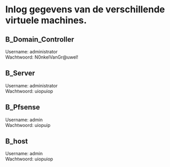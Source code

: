 # Inlog gegevens van de verschillende virtuele machines.
## B_Domain_Controller
Username: administrator  
Wachtwoord: N0nkelVanGr@uwel!
## B_Server
Username: administrator  
Wachtwoord: uiopuiop
## B_Pfsense
Username: admin  
Wachtwoord: uiopuip
## B_host
Username: admin  
Wachtwoord: uiopuiop
